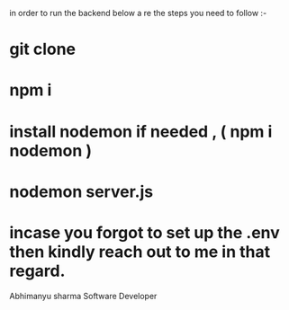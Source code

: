 in order to run the backend below a re the steps you need to follow :-
# git clone <url>
# npm i 
# install nodemon if needed , ( npm i nodemon )
# nodemon server.js
# incase you forgot to set up the .env then kindly reach out to me in that regard. 

Abhimanyu sharma 
Software Developer











